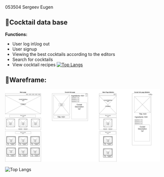 053504 Sergeev Eugen
## 🔻**Cocktail data base**

**Functions:**
* User log in\log out
* User signup
* Viewing the best cocktails according to the editors
* Search for cocktails
* View cocktail recipes
[![Top Langs](https://github-readme-stats.vercel.app/api/top-langs/?username=evilgeniy)](https://github.com/evilgeniy/github-readme-stats)

## 🔻**Wareframe:**

![Image alt](https://github.com/evilgeniy/mdkursa4/blob/main/Wireframe.png)




![Top Langs](https://github-readme-stats.vercel.app/api/top-langs/?username=evilgeniy)

